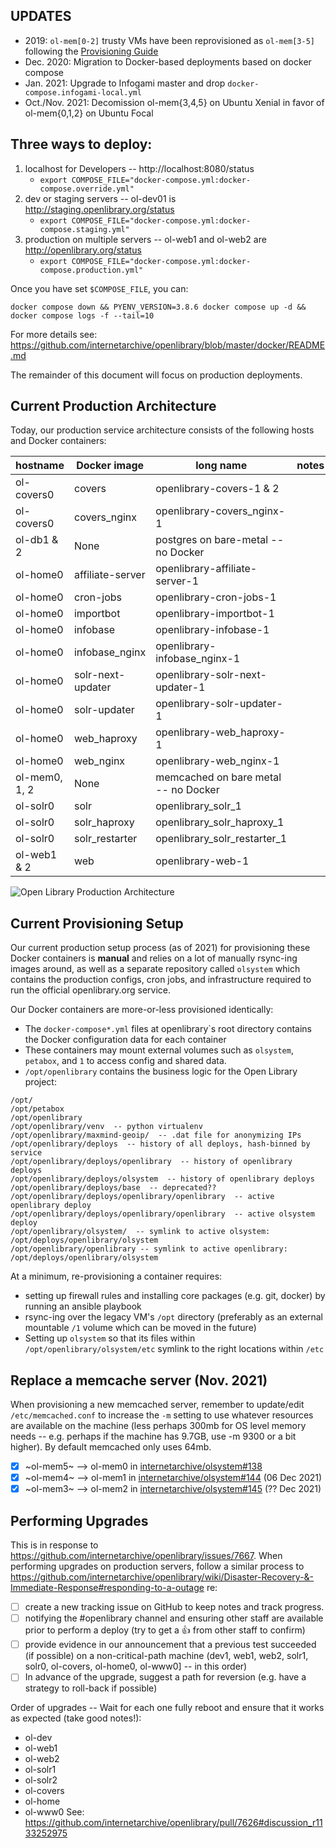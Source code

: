 ## UPDATES
- 2019: `ol-mem[0-2]` trusty VMs have been reprovisioned as `ol-mem[3-5]` following the [Provisioning Guide](https://github.com/internetarchive/openlibrary/wiki/Provisioning-Guide)
- Dec. 2020: Migration to Docker-based deployments based on docker compose
- Jan. 2021: Upgrade to Infogami master and drop `docker-compose.infogami-local.yml`
- Oct./Nov. 2021: Decomission ol-mem{3,4,5} on Ubuntu Xenial in favor of ol-mem{0,1,2} on Ubuntu Focal

## Three ways to deploy:
1. localhost for Developers -- http://localhost:8080/status
    * `export COMPOSE_FILE="docker-compose.yml:docker-compose.override.yml"`
2. dev or staging servers -- ol-dev01 is http://staging.openlibrary.org/status
    * `export COMPOSE_FILE="docker-compose.yml:docker-compose.staging.yml"`
3. production on multiple servers -- ol-web1 and ol-web2 are http://openlibrary.org/status
    * `export COMPOSE_FILE="docker-compose.yml:docker-compose.production.yml"`

Once you have set `$COMPOSE_FILE`, you can:
```
docker compose down && PYENV_VERSION=3.8.6 docker compose up -d && docker compose logs -f --tail=10
```

For more details see: https://github.com/internetarchive/openlibrary/blob/master/docker/README.md

The remainder of this document will focus on production deployments.
 
## Current Production Architecture
Today, our production service architecture consists of the following hosts and Docker containers:

hostname | Docker image | long name | notes
--- | --- | --- | ---
ol-covers0 | covers | openlibrary-covers-1 & 2| |
ol-covers0 | covers_nginx | openlibrary-covers_nginx-1 | |
ol-db1 & 2 | None | postgres on bare-metal -- no Docker |
ol-home0 | affiliate-server | openlibrary-affiliate-server-1 | |
ol-home0 | cron-jobs | openlibrary-cron-jobs-1 | |
ol-home0 | importbot | openlibrary-importbot-1 | |
ol-home0 | infobase | openlibrary-infobase-1 | |
ol-home0 | infobase_nginx | openlibrary-infobase_nginx-1 | |
ol-home0 | solr-next-updater | openlibrary-solr-next-updater-1 | |
ol-home0 | solr-updater | openlibrary-solr-updater-1 | |
ol-home0 | web_haproxy | openlibrary-web_haproxy-1 | |
ol-home0 | web_nginx | openlibrary-web_nginx-1 | |
ol-mem0, 1, 2 | None | memcached on bare metal -- no Docker | |
ol-solr0 | solr | openlibrary_solr_1 | |
ol-solr0 | solr_haproxy | openlibrary_solr_haproxy_1 | |
ol-solr0 | solr_restarter | openlibrary_solr_restarter_1 | |
ol-web1 & 2 | web | openlibrary-web-1 | |

![Open Library Production Architecture](https://archive.org/download/openlibrary-documentation/openlibrary-production-architecture.png)

## Current Provisioning Setup
Our current production setup process (as of 2021) for provisioning these Docker containers is **manual** and relies on a lot of manually rsync-ing images around, as well as a separate repository called `olsystem` which contains the production configs, cron jobs, and infrastructure required to run the official openlibrary.org service.

Our Docker containers are more-or-less provisioned identically:
- The `docker-compose*.yml` files at openlibrary`s root directory contains the Docker configuration data for each container
- These containers may mount external volumes such as `olsystem`, `petabox`, and `1` to access config and shared data.
- `/opt/openlibrary` contains the business logic for the Open Library project:
```
/opt/
/opt/petabox
/opt/openlibrary
/opt/openlibrary/venv  -- python virtualenv
/opt/openlibrary/maxmind-geoip/  -- .dat file for anonymizing IPs
/opt/openlibrary/deploys  -- history of all deploys, hash-binned by service
/opt/openlibrary/deploys/openlibrary  -- history of openlibrary deploys
/opt/openlibrary/deploys/olsystem  -- history of openlibrary deploys
/opt/openlibrary/deploys/base  -- deprecated??
/opt/openlibrary/deploys/openlibrary/openlibrary  -- active openlibrary deploy
/opt/openlibrary/deploys/openlibrary/openlibrary  -- active olsystem deploy
/opt/openlibrary/olsystem/  -- symlink to active olsystem: /opt/deploys/openlibrary/olsystem
/opt/openlibrary/openlibrary -- symlink to active openlibrary: /opt/deploys/openlibrary/olsystem
```

At a minimum, re-provisioning a container requires:
- setting up firewall rules and installing core packages (e.g. git, docker) by running an ansible playbook
- rsync-ing over the legacy VM's `/opt` directory (preferably as an external mountable `/1` volume which can be moved in the future)
- Setting up `olsystem` so that its files within `/opt/openlibrary/olsystem/etc` symlink to the right locations within `/etc`

## Replace a memcache server (Nov. 2021)

When provisioning a new memcached server, remember to update/edit `/etc/memcached.conf` to increase the `-m` setting to use whatever resources are available on the machine (less perhaps 300mb for OS level memory needs -- e.g. perhaps if the machine has 9.7GB, use -m 9300 or a bit higher). By default memcached only uses 64mb.

* [x] ~ol-mem5~ --> ol-mem0 in [internetarchive/olsystem#138](https://github.com/internetarchive/olsystem/pull/138)
* [x] ~ol-mem4~ --> ol-mem1 in [internetarchive/olsystem#144](https://github.com/internetarchive/olsystem/pull/144) (06 Dec 2021)
* [x] ~ol-mem3~ --> ol-mem2 in [internetarchive/olsystem#145](https://github.com/internetarchive/olsystem/pull/145) (?? Dec 2021)

## Performing Upgrades

This is in response to https://github.com/internetarchive/openlibrary/issues/7667. When performing upgrades on production servers, follow a similar process to https://github.com/internetarchive/openlibrary/wiki/Disaster-Recovery-&-Immediate-Response#responding-to-a-outage re:
- [ ] create a new tracking issue on GitHub to keep notes and track progress.
- [ ] notifying the #openlibrary channel and ensuring other staff are available prior to perform a deploy (try to get a 👍 from other staff to confirm)
- [ ] provide evidence in our announcement that a previous test succeeded (if possible) on a non-critical-path machine (dev1, web1, web2, solr1, solr0, ol-covers, ol-home0, ol-www0] -- in this order)
- [ ] In advance of the upgrade, suggest a path for reversion (e.g. have a strategy to roll-back if possible)

Order of upgrades -- Wait for each one fully reboot and ensure that it works as expected (take good notes!):
- ol-dev 
- ol-web1
- ol-web2
- ol-solr1
- ol-solr2
- ol-covers
- ol-home
- ol-www0
See: https://github.com/internetarchive/openlibrary/pull/7626#discussion_r1133252975